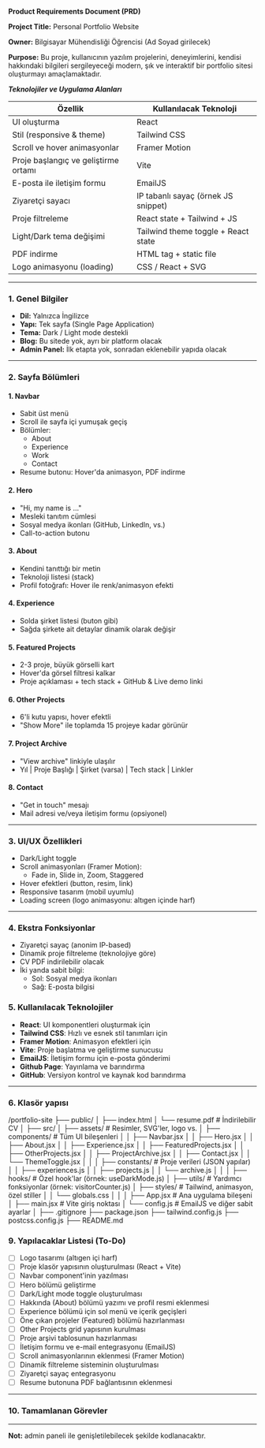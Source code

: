 **Product Requirements Document (PRD)**

**Project Title:** Personal Portfolio Website

**Owner:** Bilgisayar Mühendisliği Öğrencisi (Ad Soyad girilecek)

**Purpose:**
Bu proje, kullanıcının yazılım projelerini, deneyimlerini, kendisi hakkındaki bilgileri sergileyeceği modern, şık ve interaktif bir portfolio sitesi oluşturmayı amaçlamaktadır.

***Teknolojiler ve Uygulama Alanları***

|Özellik | Kullanılacak Teknoloji|
|---|---|
| UI oluşturma | React |
|Stil (responsive & theme) | Tailwind CSS |
|Scroll ve hover animasyonlar | Framer Motion |
|Proje başlangıç ve geliştirme ortamı | Vite|
|E-posta ile iletişim formu | EmailJS|
|Ziyaretçi sayacı | IP tabanlı sayaç (örnek JS snippet) |
|Proje filtreleme | React state + Tailwind + JS |
|Light/Dark tema değişimi | Tailwind theme toggle + React state |
|PDF indirme | HTML  tag + static file |
|Logo animasyonu (loading) | CSS / React + SVG |

---

### 1. Genel Bilgiler

- **Dil:** Yalnızca İngilizce
- **Yapı:** Tek sayfa (Single Page Application)
- **Tema:** Dark / Light mode destekli
- **Blog:** Bu sitede yok, ayrı bir platform olacak
- **Admin Panel:** İlk etapta yok, sonradan eklenebilir yapıda olacak

---

### 2. Sayfa Bölümleri

#### 1. Navbar

- Sabit üst menü
- Scroll ile sayfa içi yumuşak geçiş
- Bölümler:
  - About
  - Experience
  - Work
  - Contact
- Resume butonu: Hover'da animasyon, PDF indirme

#### 2. Hero

- "Hi, my name is ..."
- Mesleki tanıtım cümlesi
- Sosyal medya ikonları (GitHub, LinkedIn, vs.)
- Call-to-action butonu

#### 3. About

- Kendini tanıttığı bir metin
- Teknoloji listesi (stack)
- Profil fotoğrafı: Hover ile renk/animasyon efekti

#### 4. Experience

- Solda şirket listesi (buton gibi)
- Sağda şirkete ait detaylar dinamik olarak değişir

#### 5. Featured Projects

- 2-3 proje, büyük görselli kart
- Hover'da görsel filtresi kalkar
- Proje açıklaması + tech stack + GitHub & Live demo linki

#### 6. Other Projects

- 6'li kutu yapısı, hover efektli
- "Show More" ile toplamda 15 projeye kadar görünür

#### 7. Project Archive

- "View archive" linkiyle ulaşılır
- Yıl | Proje Başlığı | Şirket (varsa) | Tech stack | Linkler

#### 8. Contact

- "Get in touch" mesajı
- Mail adresi ve/veya iletişim formu (opsiyonel)

---

### 3. UI/UX Özellikleri

- Dark/Light toggle
- Scroll animasyonları (Framer Motion):
  - Fade in, Slide in, Zoom, Staggered
- Hover efektleri (button, resim, link)
- Responsive tasarım (mobil uyumlu)
- Loading screen (logo animasyonu: altıgen içinde harf)

---

### 4. Ekstra Fonksiyonlar

- Ziyaretçi sayaç (anonim IP-based)
- Dinamik proje filtreleme (teknolojiye göre)
- CV PDF indirilebilir olacak
- İki yanda sabit bilgi:
  - Sol: Sosyal medya ikonları
  - Sağ: E-posta bilgisi


### 5. Kullanılacak Teknolojiler

- **React**: UI komponentleri oluşturmak için
- **Tailwind CSS**: Hızlı ve esnek stil tanımları için
- **Framer Motion**: Animasyon efektleri için
- **Vite**: Proje başlatma ve geliştirme sunucusu
- **EmailJS**: İletişim formu için e-posta gönderimi
- **Github Page**: Yayınlama ve barındırma
- **GitHub**: Versiyon kontrol ve kaynak kod barındırma

---
### 6. Klasör yapısı

/portfolio-site
├── public/
│   ├── index.html
│   └── resume.pdf           # İndirilebilir CV
│
├── src/
│   ├── assets/              # Resimler, SVG'ler, logo vs.
│   ├── components/          # Tüm UI bileşenleri
│   │   ├── Navbar.jsx
│   │   ├── Hero.jsx
│   │   ├── About.jsx
│   │   ├── Experience.jsx
│   │   ├── FeaturedProjects.jsx
│   │   ├── OtherProjects.jsx
│   │   ├── ProjectArchive.jsx
│   │   ├── Contact.jsx
│   │   └── ThemeToggle.jsx
│   │
│   ├── constants/           # Proje verileri (JSON yapılar)
│   │   ├── experiences.js
│   │   ├── projects.js
│   │   └── archive.js
│   │
│   ├── hooks/               # Özel hook'lar (örnek: useDarkMode.js)
│   ├── utils/               # Yardımcı fonksiyonlar (örnek: visitorCounter.js)
│   ├── styles/              # Tailwind, animasyon, özel stiller
│   │   └── globals.css
│   │
│   ├── App.jsx              # Ana uygulama bileşeni
│   ├── main.jsx             # Vite giriş noktası
│   └── config.js            # EmailJS ve diğer sabit ayarlar
│
├── .gitignore
├── package.json
├── tailwind.config.js
├── postcss.config.js
├── README.md


### 9. Yapılacaklar Listesi (To-Do)

- [ ] Logo tasarımı (altıgen içi harf)
- [ ] Proje klasör yapısının oluşturulması (React + Vite)
- [ ] Navbar component'inin yazılması
- [ ] Hero bölümü geliştirme
- [ ] Dark/Light mode toggle oluşturulması
- [ ] Hakkında (About) bölümü yazımı ve profil resmi eklenmesi
- [ ] Experience bölümü için sol menü ve içerik geçişleri
- [ ] Öne çıkan projeler (Featured) bölümü hazırlanması
- [ ] Other Projects grid yapısının kurulması
- [ ] Proje arşivi tablosunun hazırlanması
- [ ] İletişim formu ve e-mail entegrasyonu (EmailJS)
- [ ] Scroll animasyonlarının eklenmesi (Framer Motion)
- [ ] Dinamik filtreleme sisteminin oluşturulması
- [ ] Ziyaretçi sayaç entegrasyonu
- [ ] Resume butonuna PDF bağlantısının eklenmesi

---

### 10. Tamamlanan Görevler

---

**Not:** admin paneli ile genişletilebilecek şekilde kodlanacaktır.
